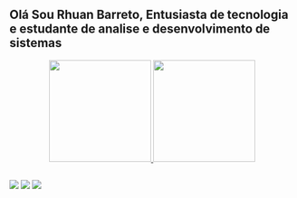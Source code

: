 ## Olá Sou Rhuan Barreto, Entusiasta de tecnologia e estudante de analise e desenvolvimento de sistemas

<div align="center">
  <a href="https://github.com/RhuanBarret0">
  <img height="180em" src="https://github-readme-stats.vercel.app/api?username=RhuanBarret0&show_icons=true&theme=dark&include_all_commits=true&count_private=true"/>
  <img height="180em" src="https://github-readme-stats.vercel.app/api/top-langs/?username=RhuanBarret0&layout=compact&langs_count=7&theme=dark"/>
</div>
  
  <div> 
    
##

  <a href="https://instagram.com/rhuanbarret0" target="_blank"><img src="https://img.shields.io/badge/-Instagram-%23E4405F?style=for-the-badge&logo=instagram&logoColor=white" target="_blank"></a>
  <a href = "mailto:rhuanbarreto@outlook"><img src="https://img.shields.io/badge/-Gmail-%23333?style=for-the-badge&logo=gmail&logoColor=white" target="_blank"></a>
  <a href="https://www.linkedin.com/in/rhuan-barreto/" target="_blank"><img src="https://img.shields.io/badge/-LinkedIn-%230077B5?style=for-the-badge&logo=linkedin&logoColor=white" target="_blank"></a> 
 
